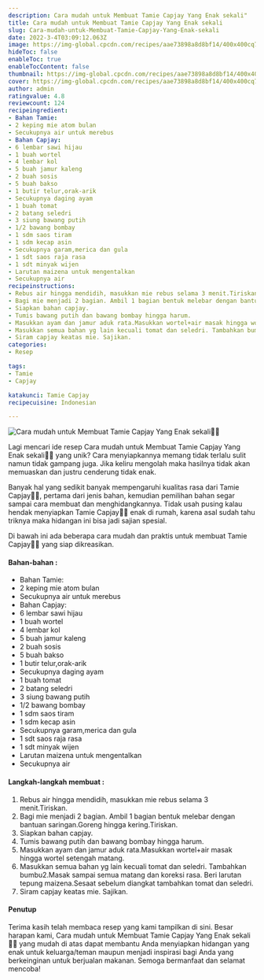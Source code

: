 ```yaml
---
description: Cara mudah untuk Membuat Tamie Capjay Yang Enak sekali"
title: Cara mudah untuk Membuat Tamie Capjay Yang Enak sekali
slug: Cara-mudah-untuk-Membuat-Tamie-Capjay-Yang-Enak-sekali
date: 2022-3-4T03:09:12.063Z
image: https://img-global.cpcdn.com/recipes/aae73898a8d8bf14/400x400cq70/photo.jpg
hideToc: false
enableToc: true
enableTocContent: false
thumbnail: https://img-global.cpcdn.com/recipes/aae73898a8d8bf14/400x400cq70/photo.jpg
cover: https://img-global.cpcdn.com/recipes/aae73898a8d8bf14/400x400cq70/photo.jpg
author: admin
ratingvalue: 4.8
reviewcount: 124
recipeingredient:
- Bahan Tamie:
- 2 keping mie atom bulan
- Secukupnya air untuk merebus
- Bahan Capjay:
- 6 lembar sawi hijau
- 1 buah wortel
- 4 lembar kol
- 5 buah jamur kaleng
- 2 buah sosis
- 5 buah bakso
- 1 butir telur,orak-arik
- Secukupnya daging ayam
- 1 buah tomat
- 2 batang seledri
- 3 siung bawang putih
- 1/2 bawang bombay
- 1 sdm saos tiram
- 1 sdm kecap asin
- Secukupnya garam,merica dan gula
- 1 sdt saos raja rasa
- 1 sdt minyak wijen
- Larutan maizena untuk mengentalkan
- Secukupnya air
recipeinstructions:
- Rebus air hingga mendidih, masukkan mie rebus selama 3 menit.Tiriskan.
- Bagi mie menjadi 2 bagian. Ambil 1 bagian bentuk melebar dengan bantuan saringan.Goreng hingga kering.Tiriskan.
- Siapkan bahan capjay.
- Tumis bawang putih dan bawang bombay hingga harum.
- Masukkan ayam dan jamur aduk rata.Masukkan wortel+air masak hingga wortel setengah matang.
- Masukkan semua bahan yg lain kecuali tomat dan seledri. Tambahkan bumbu2.Masak sampai semua matang dan koreksi rasa. Beri larutan tepung maizena.Sesaat sebelum diangkat tambahkan tomat dan seledri.
- Siram capjay keatas mie. Sajikan.
categories:
- Resep

tags:
- Tamie
- Capjay

katakunci: Tamie Capjay
recipecuisine: Indonesian

---
```


![Cara mudah untuk Membuat Tamie Capjay Yang Enak sekali👩‍🍳](https://img-global.cpcdn.com/recipes/aae73898a8d8bf14/400x400cq70/photo.jpg)

Lagi mencari ide resep Cara mudah untuk Membuat Tamie Capjay Yang Enak sekali👩‍🍳 yang unik? Cara menyiapkannya memang tidak terlalu sulit namun tidak gampang juga. Jika keliru mengolah maka hasilnya tidak akan memuaskan dan justru cenderung tidak enak.

Banyak hal yang sedikit banyak mempengaruhi kualitas rasa dari Tamie Capjay👩‍🍳, pertama dari jenis bahan, kemudian pemilihan bahan segar sampai cara membuat dan menghidangkannya. Tidak usah pusing kalau hendak menyiapkan Tamie Capjay👩‍🍳 enak di rumah, karena asal sudah tahu triknya maka hidangan ini bisa jadi sajian spesial.

Di bawah ini ada beberapa cara mudah dan praktis untuk membuat Tamie Capjay👩‍🍳 yang siap dikreasikan.

<!--inarticleads1-->

#### Bahan-bahan :

- Bahan Tamie:
- 2 keping mie atom bulan
- Secukupnya air untuk merebus
- Bahan Capjay:
- 6 lembar sawi hijau
- 1 buah wortel
- 4 lembar kol
- 5 buah jamur kaleng
- 2 buah sosis
- 5 buah bakso
- 1 butir telur,orak-arik
- Secukupnya daging ayam
- 1 buah tomat
- 2 batang seledri
- 3 siung bawang putih
- 1/2 bawang bombay
- 1 sdm saos tiram
- 1 sdm kecap asin
- Secukupnya garam,merica dan gula
- 1 sdt saos raja rasa
- 1 sdt minyak wijen
- Larutan maizena untuk mengentalkan
- Secukupnya air

<!--inarticleads2-->

#### Langkah-langkah membuat :

1. Rebus air hingga mendidih, masukkan mie rebus selama 3 menit.Tiriskan.
1. Bagi mie menjadi 2 bagian. Ambil 1 bagian bentuk melebar dengan bantuan saringan.Goreng hingga kering.Tiriskan.
1. Siapkan bahan capjay.
1. Tumis bawang putih dan bawang bombay hingga harum.
1. Masukkan ayam dan jamur aduk rata.Masukkan wortel+air masak hingga wortel setengah matang.
1. Masukkan semua bahan yg lain kecuali tomat dan seledri. Tambahkan bumbu2.Masak sampai semua matang dan koreksi rasa. Beri larutan tepung maizena.Sesaat sebelum diangkat tambahkan tomat dan seledri.
1. Siram capjay keatas mie. Sajikan.

#### Penutup

Terima kasih telah membaca resep yang kami tampilkan di sini. Besar harapan kami, Cara mudah untuk Membuat Tamie Capjay Yang Enak sekali👩‍🍳 yang mudah di atas dapat membantu Anda menyiapkan hidangan yang enak untuk keluarga/teman maupun menjadi inspirasi bagi Anda yang berkeinginan untuk berjualan makanan. Semoga bermanfaat dan selamat mencoba!